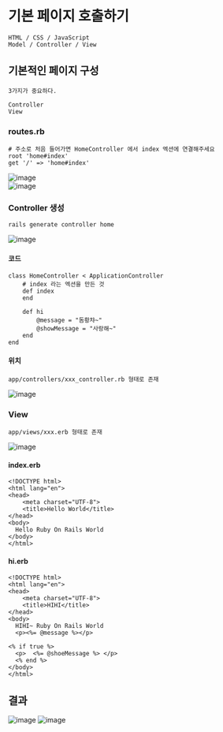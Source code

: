 # 기본 페이지 호출하기
    HTML / CSS / JavaScript
    Model / Controller / View 
    
## 기본적인 페이지 구성 
    3가지가 중요하다. 
    
    Controller
    View 

### routes.rb
    # 주소로 처음 들어가면 HomeController 에서 index 엑션에 연결해주세요
    root 'home#index'
    get '/' => 'home#index'
![image](https://user-images.githubusercontent.com/22822369/186712294-89592117-051d-4f0e-9da7-0e364e4c387d.png)  
![image](https://user-images.githubusercontent.com/22822369/186714624-a9c35f07-4da4-484d-ad00-449fcbaa944c.png)  
### Controller 생성
    rails generate controller home
![image](https://user-images.githubusercontent.com/22822369/186712667-c617aee1-4c36-44ca-a9a0-b42323d7be5e.png)  

#### 코드
    class HomeController < ApplicationController
        # index 라는 엑션을 만든 것
        def index
        end
        
        def hi
            @message = "돔황챠~"
            @showMessage = "사랑해~"
        end
    end


#### 위치
    app/controllers/xxx_controller.rb 형태로 존재
![image](https://user-images.githubusercontent.com/22822369/186712803-364d4c58-23b1-4dcc-a511-65f749fd66af.png)

### View
    app/views/xxx.erb 형태로 존재
![image](https://user-images.githubusercontent.com/22822369/186713524-932ed7a0-a9e2-498b-8362-c93b8f6c146b.png)

#### index.erb
    <!DOCTYPE html>
    <html lang="en">
    <head>
        <meta charset="UTF-8">
        <title>Hello World</title>
    </head>
    <body>
      Hello Ruby On Rails World
    </body>
    </html>

#### hi.erb
    <!DOCTYPE html>
    <html lang="en">
    <head>
        <meta charset="UTF-8">
        <title>HIHI</title>
    </head>
    <body>
      HIHI~ Ruby On Rails World
      <p><%= @message %></p>
    
    <% if true %>
      <p>  <%= @shoeMessage %> </p>
      <% end %>
    </body>
    </html>

## 결과
![image](https://user-images.githubusercontent.com/22822369/186714414-068ec61e-4243-4541-a0af-fbc9d217c78d.png)
![image](https://user-images.githubusercontent.com/22822369/186715363-e33c4668-d50c-4ad5-87bc-d7ca0734b647.png)